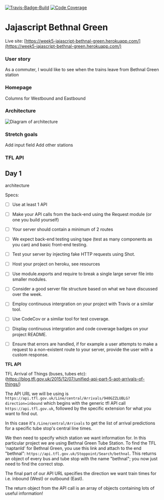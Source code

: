 [![Travis-Badge-Build](https://api.travis-ci.org/FAC10/week5-jajascript.svg?branch=master)](https://travis-ci.org/FAC10/week5-jajascript)
[![Code Coverage](https://codecov.io/gh/FAC10/week5-jajascript/branch/master/graph/badge.svg)](https://codecov.io/gh/FAC10/week5-jajascript)
# Jajascript Bethnal Green

Live site: [https://week5-jajascript-bethnal-green.herokuapp.com/](https://week5-jajascript-bethnal-green.herokuapp.com/)

### User story

As a commuter, I would like to see when the trains leave from Bethnal Green station

### Homepage

Columns for Westbound and Eastbound

### Architecture

![Diagram of architecture]()

### Stretch goals

Add input field
Add other stations

### TFL API

## Day 1

architecture

Specs:

- [ ] Use at least 1 API
- [ ] Make your API calls from the back-end using the Request module (or one you build yourself)

- [ ] Your server should contain a minimum of 2 routes

- [ ] We expect back-end testing using tape (test as many components as you can) and basic front-end testing.

- [ ] Test your server by injecting fake HTTP requests using Shot.

- [ ] Host your project on heroku, see resources

- [ ] Use module.exports and require to break a single large server file into smaller modules.

- [ ] Consider a good server file structure based on what we have discussed over the week.

- [ ] Employ continuous intergration on your project with Travis or a similar tool.

- [ ] Use CodeCov or a similar tool for test coverage.

- [ ] Display continuous intergration and code coverage badges on your project README.

- [ ] Ensure that errors are handled, if for example a user attempts to make a request to a non-existent route to your server, provide the user with a custom response.

**TFL API**

TFL Arrival of Things (buses, tubes etc):
(https://blog.tfl.gov.uk/2015/12/07/unified-api-part-5-aot-arrivals-of-things/)

The API URL we will be using is `https://api.tfl.gov.uk/Line/central/Arrivals/940GZZLUBLG?direction=inbound` which begins with the generic tfl API call `https://api.tfl.gov.uk`, followed by the specific extension for what you want to find out.

In this case it's `/Line/central/Arrivals` to get the list of arrival predictions for a specific tube stop's central line times.

We then need to specify which station we want information for. In this particular project we are using Bethnal Green Tube Station. To find the TFL 'naptanId' for Bethnal Green, you use this link and attach to the end "bethnal": `https://api.tfl.gov.uk/Stoppoint/Search/bethnal`. This returns an object of every bus and tube stop with the name "bethnal"; you now just need to find the correct stop.

The final part of our API URL specifies the direction we want train times for i.e. inbound (West) or outbound (East).

The return object from the API call is an array of objects containing lots of useful information!
